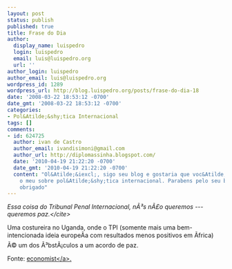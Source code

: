 ```yaml
---
layout: post
status: publish
published: true
title: Frase do Dia
author:
  display_name: luispedro
  login: luispedro
  email: luis@luispedro.org
  url: ''
author_login: luispedro
author_email: luis@luispedro.org
wordpress_id: 1289
wordpress_url: http://blog.luispedro.org/posts/frase-do-dia-18
date: '2008-03-22 18:53:12 -0700'
date_gmt: '2008-03-22 18:53:12 -0700'
categories:
- Pol&Atilde;&shy;tica Internacional
tags: []
comments:
- id: 624725
  author: ivan de Castro
  author_email: ivandisimoni@gmail.com
  author_url: http://diplomassinha.blogspot.com/
  date: '2010-04-19 21:22:20 -0700'
  date_gmt: '2010-04-19 21:22:20 -0700'
  content: "Ol&Atilde;&iexcl;, sigo seu blog e gostaria que voc&Atilde;&ordf; visse
    o meu sobre pol&Atilde;&shy;tica internacional. Parabens pelo seu blog\r\nhttp:&#47;&#47;diplomassinha.blogspot.com&#47;\r\nMuito
    obrigado"
---
```

<p><cite>Essa coisa do Tribunal Penal Internacional, n&Atilde;&sup3;s n&Atilde;&pound;o queremos --- queremos paz.<&#47;cite></p>
<p>Uma costureira no Uganda, onde o TPI (somente mais uma bem-intencionada ideia europe&Atilde;&shy;a com resultados menos positivos em &Atilde;frica) &Atilde;&copy; um dos &Atilde;&sup3;bst&Atilde;&iexcl;culos a um acordo de paz.</p>
<p>Fonte: <a href="http:&#47;&#47;www.economist.com&#47;world&#47;africa&#47;displaystory.cfm?story_id=10854048">economist<&#47;a>.</p>

